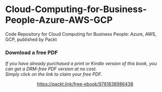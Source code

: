 # Cloud-Computing-for-Business-People-Azure-AWS-GCP
Code Repository for Cloud Computing for Business People: Azure, AWS, GCP, published by Packt
### Download a free PDF

 <i>If you have already purchased a print or Kindle version of this book, you can get a DRM-free PDF version at no cost.<br>Simply click on the link to claim your free PDF.</i>
<p align="center"> <a href="https://packt.link/free-ebook/9781838986438">https://packt.link/free-ebook/9781838986438 </a> </p>